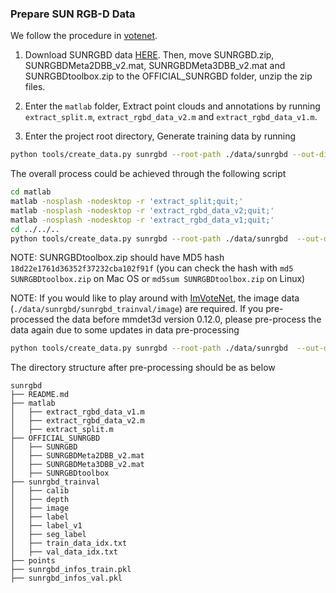 ### Prepare SUN RGB-D Data

We follow the procedure in [votenet](https://github.com/facebookresearch/votenet/).

1. Download SUNRGBD data [HERE](http://rgbd.cs.princeton.edu/data/). Then, move SUNRGBD.zip, SUNRGBDMeta2DBB_v2.mat, SUNRGBDMeta3DBB_v2.mat and SUNRGBDtoolbox.zip to the OFFICIAL_SUNRGBD folder, unzip the zip files.

2. Enter the `matlab` folder, Extract point clouds and annotations by running `extract_split.m`, `extract_rgbd_data_v2.m` and `extract_rgbd_data_v1.m`.

3. Enter the project root directory, Generate training data by running

```bash
python tools/create_data.py sunrgbd --root-path ./data/sunrgbd --out-dir ./data/sunrgbd --extra-tag sunrgbd
```

The overall process could be achieved through the following script

```bash
cd matlab
matlab -nosplash -nodesktop -r 'extract_split;quit;'
matlab -nosplash -nodesktop -r 'extract_rgbd_data_v2;quit;'
matlab -nosplash -nodesktop -r 'extract_rgbd_data_v1;quit;'
cd ../../..
python tools/create_data.py sunrgbd --root-path ./data/sunrgbd  --out-dir ./data/sunrgbd --extra-tag sunrgbd
```

NOTE: SUNRGBDtoolbox.zip should have MD5 hash `18d22e1761d36352f37232cba102f91f` (you can check the hash with `md5 SUNRGBDtoolbox.zip` on Mac OS or `md5sum SUNRGBDtoolbox.zip` on Linux)

NOTE: If you would like to play around with [ImVoteNet](../../configs/imvotenet/README.md), the image data (`./data/sunrgbd/sunrgbd_trainval/image`) are required. If you pre-processed the data before mmdet3d version 0.12.0, please pre-process the data again due to some updates in data pre-processing

```bash
python tools/create_data.py sunrgbd --root-path ./data/sunrgbd  --out-dir ./data/sunrgbd --extra-tag sunrgbd
```

The directory structure after pre-processing should be as below

```
sunrgbd
├── README.md
├── matlab
│   ├── extract_rgbd_data_v1.m
│   ├── extract_rgbd_data_v2.m
│   ├── extract_split.m
├── OFFICIAL_SUNRGBD
│   ├── SUNRGBD
│   ├── SUNRGBDMeta2DBB_v2.mat
│   ├── SUNRGBDMeta3DBB_v2.mat
│   ├── SUNRGBDtoolbox
├── sunrgbd_trainval
│   ├── calib
│   ├── depth
│   ├── image
│   ├── label
│   ├── label_v1
│   ├── seg_label
│   ├── train_data_idx.txt
│   ├── val_data_idx.txt
├── points
├── sunrgbd_infos_train.pkl
├── sunrgbd_infos_val.pkl

```
